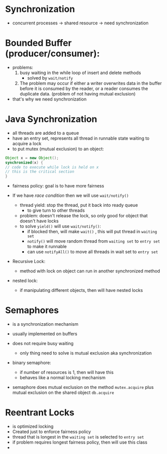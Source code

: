 # Synchronization
- concurrent processes -> shared resource -> need synchronization
# Bounded Buffer (producer/consumer):
- problems:
	1) busy waiting in the while loop of insert and delete methods
		- solved by `wait/notify`
	2) The problem may occur if either a writer overwrites data in the buffer before it is consumed by the reader, or a reader consumes the duplicate data. (problem of not having mutual exclusion)
- that's why we need synchronization
# Java Synchronization
- all threads are added to a queue 
- have an entry set, represents all thread in runnable state waiting to acquire a lock
- to put mutex (mutual exclusion) to an object:
```java
Object x = new Object(); 
synchronized(x) {
// code to execute while lock is held on x
// this is the critical section
}
```
- fairness policy: goal is to have more fairness

- If we have *race condition* then we will use `wait/notify()`
	- thread yield: stop the thread, put it back into ready queue
		- to give turn to other threads
	- problem: doesn't release the lock, so only good for object that doesn't have locks
	- to solve `yield()` will use `wait/notify()`: 
		- if blocked then, will make `wait()` , this will put thread in `waiting set`
		- `notify()` will move random thread from `waiting set` to `entry set` to make it runnable
		- can use `notifyAll()` to move all threads in wait set to `entry set`
- Recursive Lock:
	- method with lock on object can run in another synchronized method
- nested lock:
	- if manipulating different objects, then will have nested locks
# Semaphores
- is a synchronization mechanism
- usually implemented on buffers
- does not require busy waiting
	- only thing need to solve is mutual exclusion aka synchronization
- binary semaphore:
	- if number of resources is 1, then will have this
	- behaves like a normal locking mechanism

- semaphore does mutual exclusion on the method `mutex.acquire` plus mutual exclusion on the shared object `db.acquire`
# Reentrant Locks
- is optimized locking
- Created just to enforce fairness policy
- thread that is longest in the `waiting set` is selected to `entry set`
- if problem requires longest fairness policy, then will use this class
- 
